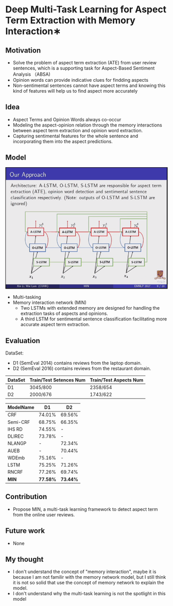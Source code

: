 # Deep Multi-Task Learning for Aspect Term Extraction with Memory Interaction∗

## Motivation

- Solve the problem of aspect term extraction (ATE) from user review sentences, which is a supporting task for Aspect-Based Sentiment Analysis （ABSA)
- Opinion words can provide indicative clues for findding aspects
- Non-sentimental sentences cannot have aspect terms and knowing this kind of features will help us to find aspect more accurately

## Idea

- Aspect Terms and Opinion Words always co-occur
- Modeling the aspect-opinion relation through the memory interactions between aspect term extraction and opinion word extraction.
- Capturing sentimental features for the whole sentence and incorporating them into the aspect predictions.

## Model

![min](min.png)

- Multi-tasking
- Memory interaction network (MIN)
    - Two LSTMs with extended memory are designed for handling the extraction tasks of aspects and opinions.
    - A third LSTM for sentimental sentence classification facilitating more accurate aspect term extraction.

## Evaluation

DataSet:
- D1 (SemEval 2014) contains reviews from the laptop domain.
- D2 (SemEval 2016) contains reviews from the restaurant domain.


| DataSet | Train/Test Setences Num | Train/Test Aspects Num |
| ------- | ----------------------- | ---------------------- |
| D1      | 3045/800                | 2358/654               |
| D2      | 2000/676                | 1743/622               |

| ModelName | D1         | D2         |
| --------- | ---------- | ---------- |
| CRF       | 74.01%     | 69.56%     |
| Semi-CRF  | 68.75%     | 66.35%     |
| IHS RD    | 74.55%     | -          |
| DLIREC    | 73.78%     | -          |
| NLANGP    | -          | 72.34%     |
| AUEB      | -          | 70.44%     |
| WDEmb     | 75.16%     | -          |
| LSTM      | 75.25%     | 71.26%     |
| RNCRF     | 77.26%     | 69.74%     |
| **MIN**   | **77.58%** | **73.44%** |


## Contribution

- Propose MIN, a multi-task learning framework to detect aspect term from the online user reviews.

## Future work

- None

## My thought

- I don't understand the concept of "memory interaction", maybe it is because I am not familir with the memory network model, but I still think it is not so solid that use the concept of memory network to explain the model.
- I don't understand why the multi-task learning is not the spotlight in this model